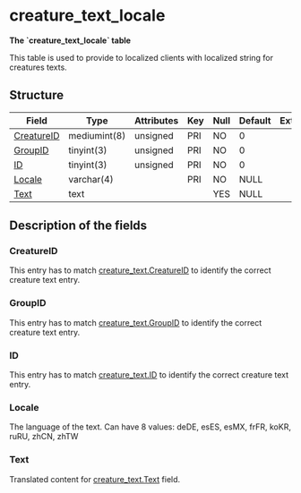 # creature\_text\_locale

**The \`creature\_text\_locale\` table**

This table is used to provide to localized clients with localized string for creatures texts.

## Structure

| Field                     | Type         | Attributes | Key | Null | Default | Extra | Comment |
|---------------------------|--------------|------------|-----|------|---------|-------|---------|
| [CreatureID](#creatureid) | mediumint(8) | unsigned   | PRI | NO   | 0       |       |         |
| [GroupID](#groupid)       | tinyint(3)   | unsigned   | PRI | NO   | 0       |       |         |
| [ID](#id)                 | tinyint(3)   | unsigned   | PRI | NO   | 0       |       |         |
| [Locale](#locale)         | varchar(4)   |            | PRI | NO   | NULL    |       |         |
| [Text](#text)             | text         |            |     | YES  | NULL    |       |         |

## Description of the fields

### CreatureID

This entry has to match [creature\_text.CreatureID](creature_text.md#creatureid) to identify the correct creature text entry.

### GroupID

This entry has to match [creature\_text.GroupID](creature_text.md#groupid) to identify the correct creature text entry.

### ID

This entry has to match [creature\_text.ID](creature_text.md#id) to identify the correct creature text entry.

### Locale

The language of the text.
Can have 8 values: deDE, esES, esMX, frFR, koKR, ruRU, zhCN, zhTW

### Text

Translated content for [creature\_text.Text](creature_text.md#text) field.
